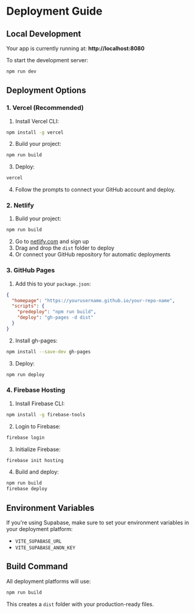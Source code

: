 # Deployment Guide

## Local Development

Your app is currently running at: **http://localhost:8080**

To start the development server:
```bash
npm run dev
```

## Deployment Options

### 1. Vercel (Recommended)

1. Install Vercel CLI:
```bash
npm install -g vercel
```

2. Build your project:
```bash
npm run build
```

3. Deploy:
```bash
vercel
```

4. Follow the prompts to connect your GitHub account and deploy.

### 2. Netlify

1. Build your project:
```bash
npm run build
```

2. Go to [netlify.com](https://netlify.com) and sign up
3. Drag and drop the `dist` folder to deploy
4. Or connect your GitHub repository for automatic deployments

### 3. GitHub Pages

1. Add this to your `package.json`:
```json
{
  "homepage": "https://yourusername.github.io/your-repo-name",
  "scripts": {
    "predeploy": "npm run build",
    "deploy": "gh-pages -d dist"
  }
}
```

2. Install gh-pages:
```bash
npm install --save-dev gh-pages
```

3. Deploy:
```bash
npm run deploy
```

### 4. Firebase Hosting

1. Install Firebase CLI:
```bash
npm install -g firebase-tools
```

2. Login to Firebase:
```bash
firebase login
```

3. Initialize Firebase:
```bash
firebase init hosting
```

4. Build and deploy:
```bash
npm run build
firebase deploy
```

## Environment Variables

If you're using Supabase, make sure to set your environment variables in your deployment platform:

- `VITE_SUPABASE_URL`
- `VITE_SUPABASE_ANON_KEY`

## Build Command

All deployment platforms will use:
```bash
npm run build
```

This creates a `dist` folder with your production-ready files. 